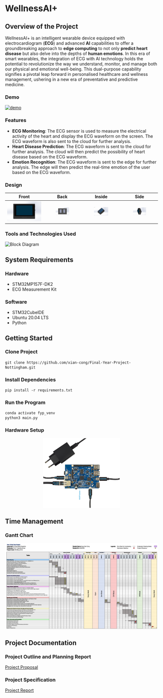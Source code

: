 # WellnessAI+
## Overview of the Project
WellnessAI+ is an intelligent wearable device equipped with electrocardiogram (**ECG**) and advanced **AI** capabilities to offer a groundbreaking approach to **edge computing** to not only **predict heart disease** but also delve into the depths of **human emotions**. In this era of smart wearables, the integration of ECG with AI technology holds the potential to revolutionize the way we understand, monitor, and manage both our physical and emotional well-being. This dual-purpose capability signifies a pivotal leap forward in personalised healthcare and wellness management, ushering in a new era of preventative and predictive medicine.

### Demo
[![demo](https://img.youtube.com/vi/qq1fBSTt8C8/0.jpg)](https://www.youtube.com/watch?v=qq1fBSTt8C8)


### Features
- **ECG Monitoring**: The ECG sensor is used to measure the electrical activity of the heart and display the ECG waveform on the screen. The ECG waveform is also sent to the cloud for further analysis.
- **Heart Disease Prediction**: The ECG waveform is sent to the cloud for further analysis. The cloud will then predict the possibility of heart disease based on the ECG waveform.
- **Emotion Recognition**: The ECG waveform is sent to the edge for further analysis. The edge will then predict the real-time emotion of the user based on the ECG waveform.

### Design
| Front | Back | Inside | Side |
| :------: | :------: | :------: | :------: |
|<div style="text-align:center"><img src="3d%20model\pic\Front.png" alt="front" width="100%" height="100%"></div> | <div style="text-align:center"><img src="3d%20model\pic\back.png" alt="front" width="40%" height="100%"></div> | <div style="text-align:center"><img src="3d%20model\pic\Inside+screen.png" alt="front" width="40%" height="30%"></div> | <div style="text-align:center"><img src="3d%20model\pic\Side_1.png" alt="front" width="40%" height="30%"></div> 

### Tools and Technologies Used
![Block Diagram](links%20and%20documents/block%20diagram/WellnessAI+%20Block%20Diagram%20Architecture_updated.png)

## System Requirements
### Hardware
- STM32MP157F-DK2
- ECG Measurement Kit

### Software
- STM32CubeIDE
- Ubuntu 20.04 LTS
- Python

## Getting Started
### Clone Project
```
git clone https://github.com/xian-cong/Final-Year-Project-Nottingham.git
```

### Install Dependencies
```
pip install -r requirements.txt
```

### Run the Program
```
conda activate fyp_venv
python3 main.py
```

### Hardware Setup
<div style="text-align:center"><img src="img/Hardware%20connections.png" alt="Hardware Setup" width="50%" height="50%"></div>

## Time Management
### Gantt Chart
![Gantt Chart](links%20and%20documents/gantt%20chart/Gantt%20Chart_3-1.png)

## Project Documentation
### Project Outline and Planning Report
[Project Proposal](links%20and%20documents/project%20outline%20and%20planning%20report/Project%20Outline%20and%20Planning%20Report.pdf)

### Project Specification
[Project Report](links%20and%20documents/FYP%20Project%20Specification.pdf)